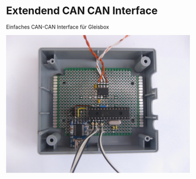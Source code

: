 Extendend CAN CAN Interface
===========================

Einfaches CAN-CAN Interface für Gleisbox

[![alt text](https://github.com/GBert/misc/raw/master/can-can-extended/pictures/USB-GBox2-DIL-Proto_I.jpg "USB-Gleixbox")](https://github.com/GBert/misc/raw/master/can-can-extended/pictures/USB-GBox2-DIL-Proto_I_s.jpg)


